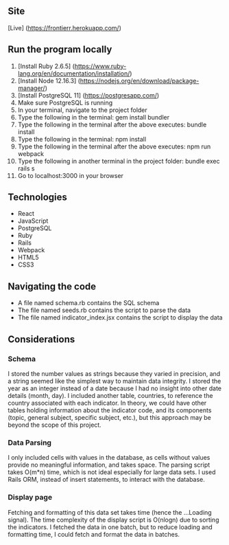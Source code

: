 ## Site
[Live] (https://frontierr.herokuapp.com/)

## Run the program locally
1. [Install Ruby 2.6.5] (https://www.ruby-lang.org/en/documentation/installation/)
2. [Install Node 12.16.3] (https://nodejs.org/en/download/package-manager/)
3. [Install PostgreSQL 11] (https://postgresapp.com/)
4. Make sure PostgreSQL is running 
5. In your terminal, navigate to the project folder
6. Type the following in the terminal: gem install bundler
7. Type the following in the terminal after the above executes: bundle install
8. Type the following in the terminal:  npm install  
9. Type the following in the terminal after the above executes: npm run webpack
10. Type the following in another terminal in the project folder: bundle exec rails s
11. Go to localhost:3000 in your browser
 
## Technologies
  * React
  * JavaScript
  * PostgreSQL
  * Ruby
  * Rails
  * Webpack
  * HTML5
  * CSS3
 
## Navigating the code
  * A file named schema.rb contains the SQL schema
  * The file named seeds.rb contains the script to parse the data
  * The file named indicator_index.jsx contains the script to display the data
 
## Considerations
 
### Schema
I stored the number values as strings because they varied in precision, and a string seemed like the simplest way to maintain data integrity.  I stored the year as an integer instead of a date because I had no insight into other date details (month, day).  I included another table, countries, to reference the country associated with each indicator.  In theory, we could have other tables holding information about the indicator code, and its components (topic, general subject, specific subject, etc.), but this approach may be beyond the scope of this project.
 
### Data Parsing
I only included cells with values in the database, as cells without values provide no meaningful information, and takes space.  The parsing script takes O(m*n) time, which is not ideal especially for large data sets.  I used Rails ORM, instead of insert statements, to interact with the database. 
 
### Display page
Fetching and formatting of this data set takes time (hence the ...Loading signal).  The time complexity of the display script is O(nlogn) due to sorting the indicators.  I fetched the data in one batch, but to reduce loading and formatting time, I could fetch and format the data in batches.

